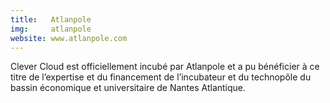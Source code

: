 ```yaml
---
title:   Atlanpole
img:     atlanpole
website: www.atlanpole.com
---
```

Clever Cloud est officiellement incubé par Atlanpole et a pu bénéficier à ce
titre de l’expertise et du financement de l’incubateur et du technopôle du
bassin économique et universitaire de Nantes Atlantique.
